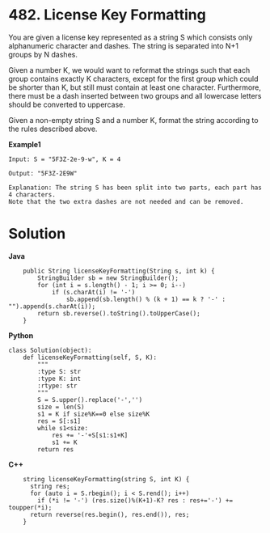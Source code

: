 # 482. License Key Formatting
You are given a license key represented as a string S which consists only alphanumeric character and dashes. The string is 
separated into N+1 groups by N dashes.

Given a number K, we would want to reformat the strings such that each group contains exactly K characters, except for the
first group which could be shorter than K, but still must contain at least one character. Furthermore, there must be a dash
inserted between two groups and all lowercase letters should be converted to uppercase.

Given a non-empty string S and a number K, format the string according to the rules described above.

**Example1**
```
Input: S = "5F3Z-2e-9-w", K = 4

Output: "5F3Z-2E9W"

Explanation: The string S has been split into two parts, each part has 4 characters.
Note that the two extra dashes are not needed and can be removed.
```

# Solution
**Java**
```
    public String licenseKeyFormatting(String s, int k) {
        StringBuilder sb = new StringBuilder();
        for (int i = s.length() - 1; i >= 0; i--)
            if (s.charAt(i) != '-')
                sb.append(sb.length() % (k + 1) == k ? '-' : "").append(s.charAt(i));
        return sb.reverse().toString().toUpperCase();
    } 
```

**Python**
```
class Solution(object):
    def licenseKeyFormatting(self, S, K):
        """
        :type S: str
        :type K: int
        :rtype: str
        """
        S = S.upper().replace('-','')
        size = len(S)
        s1 = K if size%K==0 else size%K
        res = S[:s1]
        while s1<size:
            res += '-'+S[s1:s1+K]
            s1 += K
        return res
```

**C++**
```
    string licenseKeyFormatting(string S, int K) {
      string res;
      for (auto i = S.rbegin(); i < S.rend(); i++)
        if (*i != '-') (res.size()%(K+1)-K? res : res+='-') += toupper(*i);
      return reverse(res.begin(), res.end()), res;
    }
```
